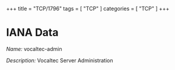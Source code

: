 +++
title = "TCP/1796"
tags = [ "TCP" ]
categories = [ "TCP" ]
+++

# IANA Data

_Name:_ vocaltec-admin

_Description:_ Vocaltec Server Administration

